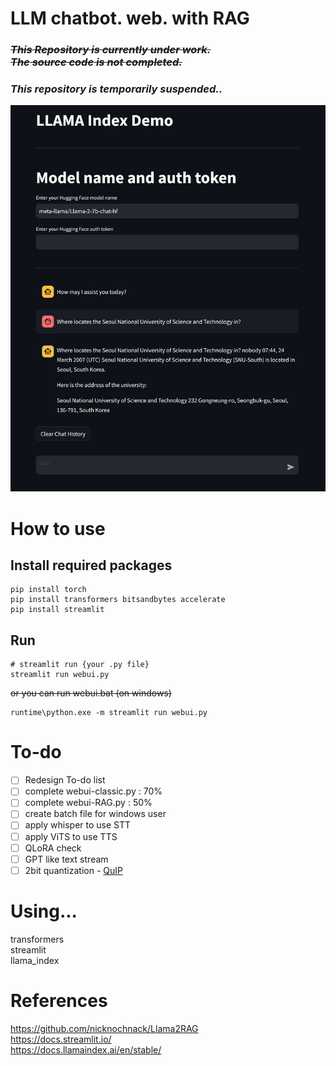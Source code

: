 # LLM chatbot. web. with RAG
### *~~This Repository is currently under work.</br>The source code is not completed.~~*   
### *This repository is temporarily suspended..*
![demo/screenshot.png](https://github.com/kreamsoup-SH/llm-chat-web-withRAG/blob/main/demo/screenshot.png)

# How to use
## Install required packages
```
pip install torch
pip install transformers bitsandbytes accelerate
pip install streamlit
```

## Run
```
# streamlit run {your .py file}
streamlit run webui.py
```

~~or you can run webui.bat (on windows)~~
```
runtime\python.exe -m streamlit run webui.py
```

# To-do
- [ ] Redesign To-do list
- [ ] complete webui-classic.py : 70%
- [ ] complete webui-RAG.py : 50%
- [ ] create batch file for windows user
- [ ] apply whisper to use STT
- [ ] apply ViTS to use TTS
- [ ] QLoRA check
- [ ] GPT like text stream
- [ ] 2bit quantization - [QuIP](https://github.com/Cornell-RelaxML/quip-sharp)

# Using...
transformers  
streamlit  
llama_index  

# References
https://github.com/nicknochnack/Llama2RAG  
https://docs.streamlit.io/  
https://docs.llamaindex.ai/en/stable/  
